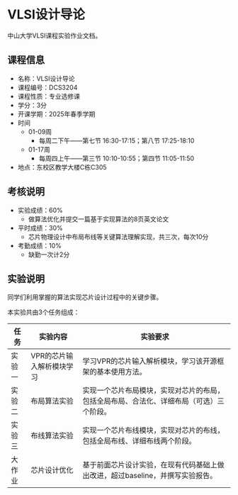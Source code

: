# VLSI设计导论

中山大学VLSI课程实验作业文档。

## 课程信息
* 名称：VLSI设计导论
* 课程编号：DCS3204
* 课程性质：专业选修课
* 学分：3分
* 开课学期：2025年春季学期
* 时间
  * 01-09周
    * 每周二下午——第七节 16:30-17:15；第八节 17:25-18:10
  * 01-17周
    * 每周四上午——第三节 10:10-10:55；第四节 11:05-11:50
* 地点：东校区教学大楼C栋C305

## 考核说明
* 实验成绩：60%
  * 做算法优化并提交一篇基于实现算法的8页英文论文
* 平时成绩：30%
  * 芯片物理设计中布局布线等关键算法理解实现，共三次，每次10分
* 考勤成绩：10%
  * 缺勤一次计2分

## 实验说明

同学们利用掌握的算法实现芯片设计过程中的关键步骤。

本实验共由3个任务组成：

| 任务 | 实验内容 | 实验要求 |
| ---- | -------- | -------- |
| 实验一 | VPR的芯片输入解析模块学习 | 学习VPR的芯片输入解析模块，学习该开源框架的基本使用方法。 |
| 实验二 | 布局算法实验 | 实现一个芯片布局模块，实现对芯片的布局，包括全局布局、合法化、详细布局（可选）三个阶段。 |
| 实验三 | 布线算法实验 | 实现一个芯片布线模块，实现对芯片的布线，包括全局布线、详细布线两个阶段。 |
| 大作业 | 芯片设计优化 | 基于前面芯片设计实验，在现有代码基础上做出改进，超过baseline，并撰写实验报告。 |
